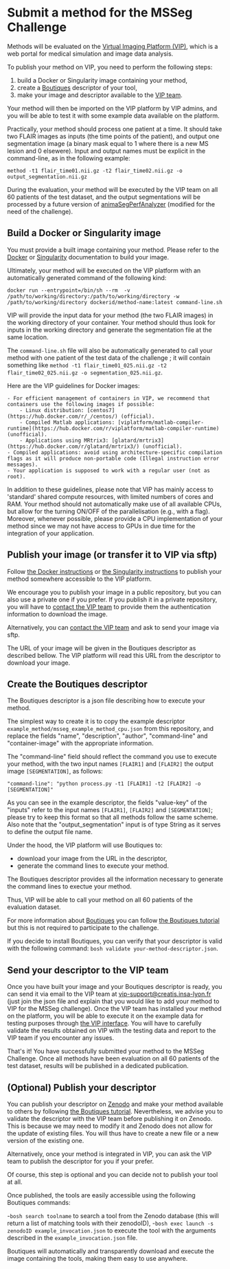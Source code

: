 # Submit a method for the MSSeg Challenge

Methods will be evaluated on the [Virtual Imaging Platform (VIP)](https://vip.creatis.insa-lyon.fr/), which is a web portal for medical simulation and image data analysis.

To publish your method on VIP, you need to perform the following steps:

1. build a Docker or Singularity image containing your method,
1. create a [Boutiques](https://boutiques.github.io/) descriptor of your tool,
1. make your image and descriptor available to the [VIP team](mailto:vip-support@creatis.insa-lyon.fr).

Your method will then be imported on the VIP platform by VIP admins, and you will be able to test it with some example data available on the platform.

Practically, your method should process one patient at a time. It should take two FLAIR images as inputs (the time points of the patient), and output one segmentation image (a binary mask equal to 1 where there is a new MS lesion and 0 elsewere). Input and output names must be explicit in the command-line, as in the following example:

`method -t1 flair_time01.nii.gz -t2 flair_time02.nii.gz -o output_segmentation.nii.gz`

During the evaluation, your method will be executed by the VIP team on all 60 patients of the test dataset, and the output segmentations will be processed by a future version of [animaSegPerfAnalyzer](https://anima.readthedocs.io/en/latest/segmentation.html#segmentation-performance-analyzer) (modified for the need of the challenge).

## Build a Docker or Singularity image

You must provide a built image containing your method. Please refer to the [Docker](https://docs.docker.com/get-started/) or [Singularity](https://sylabs.io/guides/3.7/user-guide/quick_start.html) documentation to build your image.

Ultimately, your method will be executed on the VIP platform with an automatically generated command of the following kind:

`docker run --entrypoint=/bin/sh --rm  -v /path/to/working/directory:/path/to/working/directory -w /path/to/working/directory dockerid/method-name:latest command-line.sh`

VIP will provide the input data for your method (the two FLAIR images) in the working directory of your container.  Your method should thus look for inputs in the working directory and generate the segmentation file at the same location.

The `command-line.sh` file will also be automatically generated to call your method with one patient of the test data of the challenge ; it will contain something like `method -t1 flair_time01_025.nii.gz -t2 flair_time02_025.nii.gz -o segmentation_025.nii.gz`.

Here are the VIP guidelines for Docker images:

    - For efficient management of containers in VIP, we recommend that containers use the following images if possible:
        - Linux distribution: [centos7](https://hub.docker.com/r/_/centos/) (official).
        - Compiled Matlab applications: [viplatform/matlab-compiler-runtime](https://hub.docker.com/r/viplatform/matlab-compiler-runtime) (unofficial).
        - Applications using MRtrix3: [glatard/mrtrix3](https://hub.docker.com/r/glatard/mrtrix3/) (unofficial).
    - Compiled applications: avoid using architecture-specific compilation flags as it will produce non-portable code (Illegal instruction error messages).
    - Your application is supposed to work with a regular user (not as root).

In addition to these guidelines, please note that VIP has mainly access to 'standard' shared compute resources, with limited numbers of cores and RAM. Your method should not automatically make use of all available CPUs, but allow for the turning ON/OFF of the parallelisation (e.g., with a flag). 
Moreover, whenever possible, please provide a CPU implementation of your method since we may not have access to GPUs in due time for the integration of your application.

## Publish your image (or transfer it to VIP via sftp)

Follow [the Docker instructions](https://docs.docker.com/get-started/04_sharing_app/) or [the Singularity instructions](https://sylabs.io/guides/3.7/user-guide/endpoint.html) to publish your method somewhere accessible to the VIP platform. 

We encourage you to publish your image in a public repository, but you can also use a private one if you prefer. If you publish it in a private repository, you will have to [contact the VIP team](mailto:vip-support@creatis.insa-lyon.fr) to provide them the authentication information to download the image.

Alternatively, you can [contact the VIP team](mailto:vip-support@creatis.insa-lyon.fr) and ask to send your image via sftp.

The URL of your image will be given in the Boutiques descriptor as described bellow. The VIP platform will read this URL from the descriptor to download your image.

## Create the Boutiques descriptor

The Boutiques descriptor is a json file describing how to execute your method.

The simplest way to create it is to copy the example descriptor `example_method/msseg_example_method_cpu.json` from this repository, and replace the fields "name", "description", "author", "command-line" and "container-image" with the appropriate information.

The "command-line" field should reflect the command you use to execute your method, with the two input names `[FLAIR1]` and `[FLAIR2]` the output image `[SEGMENTATION]`, as follows:

`"command-line": "python process.py -t1 [FLAIR1] -t2 [FLAIR2] -o [SEGMENTATION]"`

As you can see in the example descriptor, the fields "value-key" of the "inputs" refer to the input names `[FLAIR1]`, `[FLAIR2]` and `[SEGMENTATION]`; please try to keep this format so that all methods follow the same scheme. Also note that the "output_segmentation" input is of type String as it serves to define the output file name.

Under the hood, the VIP platform will use Boutiques to:
- download your image from the URL in the descriptor,
- generate the command lines to execute your method.

The Boutiques descriptor provides all the information necessary to generate the command lines to exectue your method.

Thus, VIP will be able to call your method on all 60 patients of the evaluation dataset.

For more information about [Boutiques](https://boutiques.github.io/) you can follow [the Boutiques tutorial](https://nbviewer.jupyter.org/github/boutiques/tutorial/blob/master/notebooks/boutiques-tutorial.ipynb) but this is not required to participate to the challenge.

If you decide to install Boutiques, you can verify that your descriptor is valid with the following command: `bosh validate your-method-descriptor.json`.

## Send your descriptor to the VIP team

Once you have built your image and your Boutiques descriptor is ready, you can send it via email to the VIP team at [vip-support@creatis.insa-lyon.fr](mailto:vip-support@creatis.insa-lyon.fr) (just join the json file and explain that you would like to add your method to VIP for the MSSeg challenge). Once the VIP team has installed your method on the platform, you will be able to execute it on the example data for testing purposes through [the VIP interface](https://vip.creatis.insa-lyon.fr/).
You will have to carefully validate the results obtained on VIP with the testing data and report to the VIP team if you encounter any issues. 

That's it! You have successfully submitted your method to the MSSeg Challenge.
Once all methods have been evaluation on all 60 patients of the test dataset, results will be published in a dedicated publication.

## (Optional) Publish your descriptor

You can publish your descriptor on [Zenodo](https://zenodo.org/) and make your method available to others by following [the Boutiques tutorial](https://nbviewer.jupyter.org/github/boutiques/tutorial/blob/master/notebooks/boutiques-tutorial.ipynb).
Nevertheless, we advise you to validate the descriptor with the VIP team before publishing it on Zenodo. This is because we may need to modify it and Zenodo does not allow for the update of existing files. You will thus have to create a new file or a new version of the existing one. 

Alternatively, once your method is integrated in VIP, you can ask the VIP team to publish the descriptor for you if your prefer.

Of course, this step is optional and you can decide not to publish your tool at all.

Once published, the tools are easily accessible using the following Boutiques commands:

-`bosh search toolname` to search a tool from the Zenodo database (this will return a list of matching tools with their zenodoID),
-`bosh exec launch -s zenodoID example_invocation.json` to execute the tool with the arguments described in the `example_invocation.json` file.

Boutiques will automatically and transparently download and execute the image containing the tools, making them easy to use anywhere.
